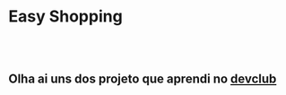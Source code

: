 <h1>Easy Shopping </h1>
<br>
<br>

<h2> Olha ai uns dos projeto que aprendi no <a href="http://rodolfomori.com.br/devclub">devclub</a> </h2>


